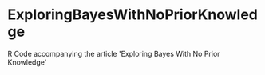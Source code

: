 # ExploringBayesWithNoPriorKnowledge
R Code accompanying the article 'Exploring Bayes With No Prior Knowledge'
